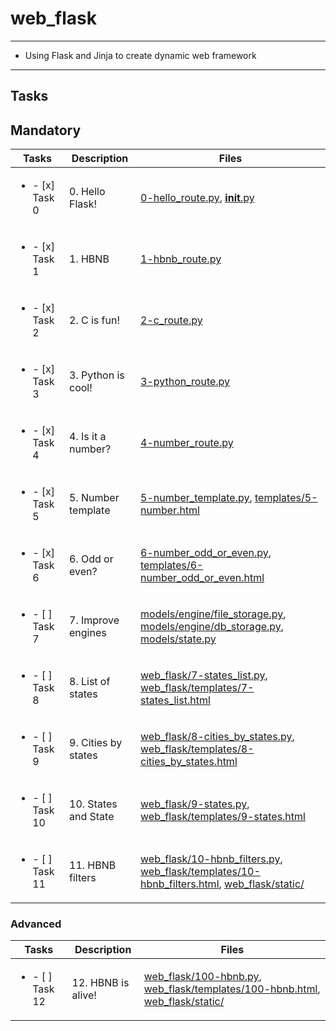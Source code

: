 # web_flask

---

* Using Flask and Jinja to create dynamic web framework

---

## Tasks

## Mandatory

| Tasks | Description | Files |
| ----- | ----- | ----- |
| <ul><li> - [x] Task 0 </li></ul> | 0. Hello Flask! | [0-hello_route.py](0-hello_route.py), [__init__.py](__init__.py) |
| <ul><li> - [x] Task 1 </li></ul> | 1. HBNB | [1-hbnb_route.py](1-hbnb_route.py) |
| <ul><li> - [x] Task 2 </li></ul> | 2. C is fun! | [2-c_route.py](2-c_route.py) |
| <ul><li> - [x] Task 3 </li></ul> | 3. Python is cool! | [3-python_route.py](3-python_route.py) |
| <ul><li> - [x] Task 4 </li></ul> | 4. Is it a number? | [4-number_route.py](4-number_route.py) |
| <ul><li> - [x] Task 5 </li></ul> | 5. Number template | [5-number_template.py](5-number_template.py), [templates/5-number.html](templates/5-number.html) |
| <ul><li> - [x] Task 6 </li></ul> | 6. Odd or even? | [6-number_odd_or_even.py](6-number_odd_or_even.py), [templates/6-number_odd_or_even.html](templates/6-number_odd_or_even.html) |
| <ul><li> - [ ] Task 7 </li></ul> | 7. Improve engines | [models/engine/file_storage.py](models/engine/file_storage.py), [models/engine/db_storage.py](models/engine/db_storage.py), [models/state.py](models/state.py) |
| <ul><li> - [ ] Task 8 </li></ul> | 8. List of states | [web_flask/7-states_list.py](web_flask/7-states_list.py), [web_flask/templates/7-states_list.html](web_flask/templates/7-states_list.html) |
| <ul><li> - [ ] Task 9 </li></ul> | 9. Cities by states | [web_flask/8-cities_by_states.py](web_flask/8-cities_by_states.py), [web_flask/templates/8-cities_by_states.html](web_flask/templates/8-cities_by_states.html) |
| <ul><li> - [ ] Task 10 </li></ul> | 10. States and State | [web_flask/9-states.py](web_flask/9-states.py), [web_flask/templates/9-states.html](web_flask/templates/9-states.html) |
| <ul><li> - [ ] Task 11 </li></ul> | 11. HBNB filters | [web_flask/10-hbnb_filters.py](web_flask/10-hbnb_filters.py), [web_flask/templates/10-hbnb_filters.html](web_flask/templates/10-hbnb_filters.html), [web_flask/static/](web_flask/static/) |


### Advanced

| Tasks | Description | Files |
| ----- | ----- | ----- |
| <ul><li> - [ ] Task 12 </li></ul> | 12. HBNB is alive! | [web_flask/100-hbnb.py](web_flask/100-hbnb.py), [web_flask/templates/100-hbnb.html](web_flask/templates/100-hbnb.html), [web_flask/static/](web_flask/static/) |
